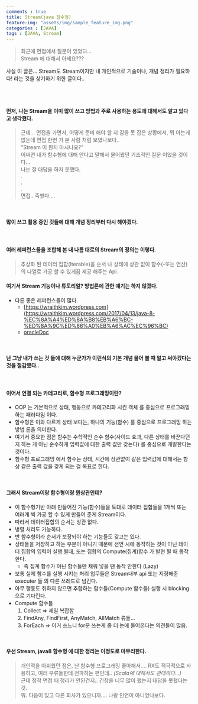 ```yaml
---
comments : true
title: Stream(java 함수형)
feature-img: "assets/img/sample_feature_img.png"
categories : [JAVA]
tags : [JAVA, Stream]
---
```


> 최근에 면접에서 질문이 있었다...<br/>
> Stream 에 대해서 아세요???

사실 이 글은... Stream도 Stream이지만 내 개인적으로 기술이나, 개념 정리가 필요하다! 라는 것을 상기하기 위한 글이다..

<br/>
<br/>

#### 먼저, 나는 Stream을 이미 많이 쓰고 방법과 주로 사용하는 용도에 대해서도 알고 있다고 생각했다.

> 근데... 면접을 가면서, 어떻게 준비 해야 할 지 감을 못 잡은 상황에서, 뭐 아는게 없는데 면접 한번 가 본 사람 처럼 보였나보다.. <br/>
 "Stream 이 뭔지 아시나요?"<br/>
 어쩌면 내가 함수형에 대해 안다고 말해서 물어봤던 기초적인 질문 이었을 것이다...<br/>
 나는 잘 대답을 하지 못했다.<br/>
 .<br/>
 .<br/>
 .<br/>
 면접.. 죽쒔다....

<br/>

#### 많이 쓰고 활용 중인 것들에 대해 개념 정리부터 다시 해야겠다.

<br/>

#### 여러 레퍼런스들을 조합해 본 내 나름 대로의 Stream의 정의는 이렇다.
> 추상화 된 데이터 집합(Iterable)을 순서 나 상태에 상관 없이 함수(-또는 연산) 의 나열로 가공 할 수 있게끔 제공 해주는 Api.

#### 여기서 Stream 기능이나 튜토리얼? 방법론에 관한 얘기는 하지 않겠다.
 - 다른 좋은 레퍼런스들이 많다.
    - [https://wraithkim.wordpress.com](https://wraithkim.wordpress.com/2017/04/13/java-8-%EC%8A%A4%ED%8A%B8%EB%A6%BC-%ED%8A%9C%ED%86%A0%EB%A6%AC%EC%96%BC)
    - [oracleDoc](https://docs.oracle.com/javase/8/docs/api/?java/util/stream/Stream.html)


<br/>

#### 난 그냥 내가 쓰는 것 들에 대해 누군가가 이런식의 기본 개념 물어 볼 때 알고 써야겠다는 것을 절감했다..

<br/>

#### 이어서 연결 되는 카테고리로, 함수형 프로그래밍이란?
 - OOP 는 기본적으로 상태, 행동으로 카테고리화 시킨 객체 를 중심으로 프로그래밍 하는 패러다임 이다.
 - 함수형은 이와 다르게 상태 보다는, 하나의 기능(함수) 를 중심으로 프로그래밍 하는 방법 론을 의미한다.
 - 여기서 중요한 점은 함수는 수학적인 순수 함수(사이드 효과, 다른 상태를 바꾼다던지 하는 게 아닌 순수하게 입력값에 대한 출력 값만 갖는다) 를 중심으로 개발한다는 것이다.
 - 함수형 프로그래밍 에서 함수는 상태, 시간에 상관없이 같은 입력값에 대해서는 항상 같은 출력 값을 갖게 되는 걸 목표로 한다.

<br/>

#### 그래서 Stream이랑 함수형이랑 뭔상관인데?
 - 이 함수형기반 아래 만들어진 기능(함수)들을 토대로 데이터 집합들을 1개씩 또는 여러개 씩 가공 할 수 있게 만들어 준게 Stream이다.
 - 따라서 데이터집합의 순서는 상관 없다.
 - 병렬 처리도 가능하다.
 - 반 함수형이라 순서가 보장되야 하는 기능들도 갖고는 있다.
 - 상태들을 저장하고 하는 부분이 아니기 때문에 선언 시에 동작하는 것이 아닌 데이터 집합의 입력이 실행 될때, 또는 집합의 Compute(집계)함수 가 발현 될 때 동작한다.
    - 즉 집계 함수가 아닌 함수들만 채워 넣을 땐 동작 안한다 (Lazy)
 - 보통 실제 함수를 실행 시키는 처리 업무들은 Stream내부 api 또는 지정해준 executer 들 의 다른 쓰레드로 넘긴다.
 - 아무 행동도 취하지 않으면 추합하는 함수들(Compute 함수들) 실행 시 blocking으로 기다린다.
 - Compute 함수들
    1. Collect => 제일 복잡함
    2. FindAny, FindFirst, AnyMatch, AllMatch 류들...
    3. ForEach => 이거 쓰느니 for문 쓰는게 좀 더 눈에 들어온다는 의견들이 많음.

<br/>

#### 우선 Stream, java8 함수형 에 대한 정리는 이정도로 마무리한다.
> 개인적을 아쉬웠던 점은, 난 함수형 프로그래밍 좋아해서.... RX도 적극적으로 사용하고, 여러 부류들한테 전파하는 편인데.. *(Scala에 대해서도 관대하다...)* <br/> 근데 정작 면접 때 정리가 안된건지.. 긴장을 너무 많이 했는지 대답을 못했다는 것. <br/>
뭐. 다음이 있고 다른 회사가 있으니까.... 나랑 인연이 아니었나보다.